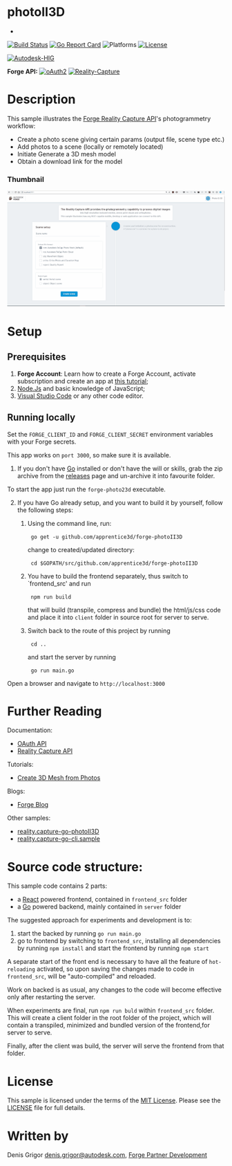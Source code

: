 # photoII3D
-
[![Build Status](https://travis-ci.org/apprentice3d/forge-photoII3D.svg?branch=master)](https://travis-ci.org/apprentice3d/forge-photoII3D)
[![Go Report Card](https://goreportcard.com/badge/github.com/apprentice3d/forge-photoII3D)](https://goreportcard.com/report/github.com/apprentice3d/forge-photoII3D)
![Platforms](https://img.shields.io/badge/platform-windows%20%7C%20osx%20%7C%20linux-lightgray.svg)
[![License](http://img.shields.io/:license-mit-blue.svg)](http://opensource.org/licenses/MIT)

[![Autodesk-HIG](https://img.shields.io/badge/Autodesk--HIG-v1-blue.svg)](https://github.com/Autodesk/hig)


**Forge API:** [![oAuth2](https://img.shields.io/badge/oAuth2-v2-green.svg)](http://developer-autodesk.github.io/)
[![Reality-Capture](https://img.shields.io/badge/Reality%20Capture-v1-green.svg)](http://developer-autodesk.github.io/)

# Description
This sample illustrates the [Forge Reality Capture API](https://developer.autodesk.com/api/reality-capture-cover-page/)'s photogrammetry workflow:

- Create a photo scene giving certain params (output file, scene type etc.)
- Add photos to a scene (locally or remotely located)
- Initiate Generate a 3D mesh model
- Obtain a download link for the model

### Thumbnail
![image with a general presentation here](./doc/cover.gif)


# Setup
## Prerequisites
1. **Forge Account**: Learn how to create a Forge Account, activate subscription and create an app at [this tutorial](http://learnforge.autodesk.io/#/account/);
2. [Node.Js](https://nodejs.org) and basic knowledge of JavaScript;
3. [Visual Studio Code](https://code.visualstudio.com/) or any other code editor.


## Running locally

Set the ```FORGE_CLIENT_ID``` and ```FORGE_CLIENT_SECRET``` environment
variables with your Forge secrets.

This app works on `port 3000`, so make sure it is available.

1. If you don't have [Go](http://golang.org) installed or don't have the will or skills, grab the zip archive from the [releases](https://github.com/apprentice3d/reality.capture-go-photoII3D/releases) page
and un-archive it into favourite folder.

To start the app just run the `forge-photo23d` executable.


2. If you have Go already setup, and you want to build it by yourself, follow the following steps:

	1. Using the command line, run:

    		go get -u github.com/apprentice3d/forge-photoII3D

		change to created/updated directory:

    		cd $GOPATH/src/github.com/apprentice3d/forge-photoII3D

	2. You have to build the frontend separately,
		thus switch to `frontend_src' and run 

    		npm run build

		that will build (transpile, compress and bundle) the html/js/css code and place it into `client` folder in source root for server to serve.
		
	3. Switch back to the route of this project by running
	
			cd ..
				
		and start the server by running

    		go run main.go


Open a browser and navigate to `http://localhost:3000`
 
# Further Reading

Documentation:

- [OAuth API](https://forge.autodesk.com/en/docs/oauth/v2/)
- [Reality Capture API](https://forge.autodesk.com/en/docs/reality-capture/v1)

Tutorials:

- [Create 3D Mesh from Photos](https://forge.autodesk.com/en/docs/reality-capture/v1/tutorials/create-3d-mesh-from-photos/)

Blogs:

- [Forge Blog](https://forge.autodesk.com/blog/hitchhikers-guide-reality-capture-api)

Other samples:

- [reality.capture-go-photoII3D
](https://github.com/apprentice3d/reality.capture-go-photoII3D)
- [reality.capture-go-cli.sample
](https://github.com/apprentice3d/reality.capture-go-cli.sample)

# Source code structure:
This sample code contains 2 parts:

- a [React](https://reactjs.org/) powered frontend, contained in `frontend_src` folder
- a [Go](https://golang.org/) powered backend, mainly contained in `server` folder

The suggested approach for experiments and development is to:

 1. start the backed by running `go run main.go`
 2. go to frontend by switching to `frontend_src`, installing all
 dependencies by running `npm install` and start the frontend by running `npm start`

 A separate start of the front end is necessary to have all the feature of
 `hot-reloading` activated, so upon saving the changes
 made to code in `frontend_src`, will be "auto-compiled" and reloaded.

 Work on backed is as usual, any changes to the code will become effective
 only after restarting the server.

 When experiments are final, run `npm run buld` within `frontend_src` folder.
 This will create a client folder in the root folder of the project, which will contain a transpiled, minimized and bundled version of the frontend,for server to serve.

 Finally, after the client was build, the server will serve the frontend from that folder.


# License

This sample is licensed under the terms of the [MIT License](http://opensource.org/licenses/MIT). Please see the [LICENSE](LICENSE) file for full details.

# Written by

Denis Grigor [denis.grigor@autodesk.com](denis.grigor@autodesk.com), [Forge Partner Development](http://forge.autodesk.com)


